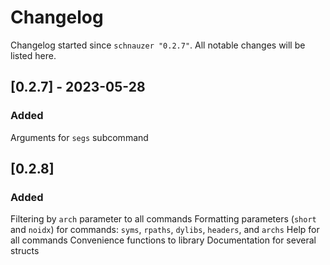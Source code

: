 # Changelog

Changelog started since `schnauzer "0.2.7"`.
All notable changes will be listed here.

## [0.2.7] - 2023-05-28
### Added
Arguments for `segs` subcommand

## [0.2.8]
### Added
Filtering by `arch` parameter to all commands
Formatting parameters (`short` and `noidx`) for commands: `syms`, `rpaths`, `dylibs`, `headers`, and `archs`
Help for all commands
Convenience functions to library
Documentation for several structs